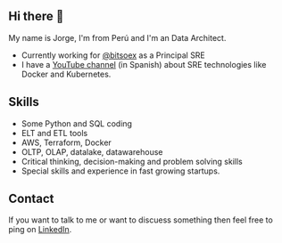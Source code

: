 ## Hi there 👋

My name is Jorge, I'm from Perú and I'm an Data Architect.

* Currently working for [@bitsoex](https://github.com/bitsoex) as a Principal SRE
* I have a [YouTube channel](https://youtube.com/peladonerd) (in Spanish) about SRE technologies like Docker and Kubernetes.

## Skills

* Some Python and SQL coding
* ELT and ETL tools
* AWS, Terraform, Docker
* OLTP, OLAP, datalake, datawarehouse
* Critical thinking, decision-making and problem solving skills
* Special skills and experience in fast growing startups.

## Contact

If you want to talk to me or want to discuess something then feel free to ping on [LinkedIn](https://www.linkedin.com/in/jorge-carhuarica/).

<!--
Find all of my socials and resume in my [website](https://fredrikson.com.ar)

**JC-CC-UNI/jc-cc-uni** is a ✨ _special_ ✨ repository because its `README.md` (this file) appears on your GitHub profile.

Here are some ideas to get you started:

- 🔭 I’m currently working on ...
- 🌱 I’m currently learning ...
- 👯 I’m looking to collaborate on ...
- 🤔 I’m looking for help with ...
- 💬 Ask me about ...
- 📫 How to reach me: ...
- 😄 Pronouns: ...
- ⚡ Fun fact: ...
-->
